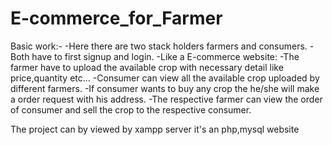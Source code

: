 # E-commerce_for_Farmer
Basic work:-
   -Here there are two stack holders farmers and consumers.
   -Both have to first signup and login.
   -Like a E-commerce website:
           -The farmer have to upload the available crop with necessary detail like price,quantity etc...
           -Consumer can view all the available crop uploaded by different farmers.
           -If consumer wants to buy any crop the he/she will make a order request with his address.
           -The respective farmer can view the order of consumer and sell the crop to the respective consumer.

The project can by viewed by xampp server it's an php,mysql website 
